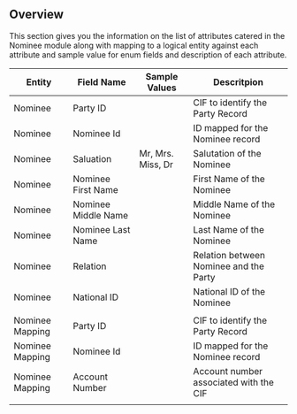 
## Overview

This section gives you the information on the list of attributes catered in the Nominee module along with mapping to a logical entity against each attribute and sample value for enum fields and description of each attribute.

|	Entity	|	Field Name |	Sample Values	|	Descritpion	|
|---------|------------|---------------|--------------|
|Nominee|Party ID||CIF to identify the Party Record|
|Nominee|Nominee Id||ID mapped for the Nominee record|
|Nominee|Saluation |Mr, Mrs. Miss, Dr|Salutation of the Nominee|
|Nominee|Nominee First Name||First Name of the Nominee|
|Nominee|Nominee Middle Name||Middle Name of the Nominee|
|Nominee|Nominee Last Name||Last Name of the Nominee|
|Nominee|Relation||Relation between Nominee and the Party|
|Nominee|National ID||National ID of the Nominee|
||||
|Nominee Mapping|Party ID||CIF to identify the Party Record|
|Nominee Mapping|Nominee Id||ID mapped for the Nominee record|
|Nominee Mapping|Account Number||Account number associated with the CIF|
||||



